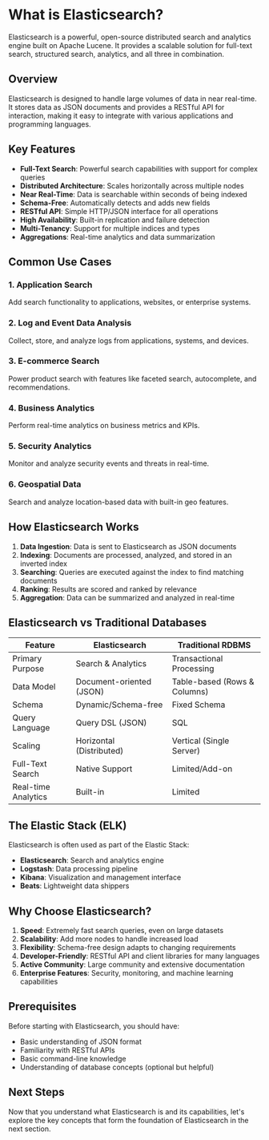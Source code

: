 # What is Elasticsearch?

Elasticsearch is a powerful, open-source distributed search and analytics engine built on Apache Lucene. It provides a scalable solution for full-text search, structured search, analytics, and all three in combination.

## Overview

Elasticsearch is designed to handle large volumes of data in near real-time. It stores data as JSON documents and provides a RESTful API for interaction, making it easy to integrate with various applications and programming languages.

## Key Features

- **Full-Text Search**: Powerful search capabilities with support for complex queries
- **Distributed Architecture**: Scales horizontally across multiple nodes
- **Near Real-Time**: Data is searchable within seconds of being indexed
- **Schema-Free**: Automatically detects and adds new fields
- **RESTful API**: Simple HTTP/JSON interface for all operations
- **High Availability**: Built-in replication and failure detection
- **Multi-Tenancy**: Support for multiple indices and types
- **Aggregations**: Real-time analytics and data summarization

## Common Use Cases

### 1. Application Search
Add search functionality to applications, websites, or enterprise systems.

### 2. Log and Event Data Analysis
Collect, store, and analyze logs from applications, systems, and devices.

### 3. E-commerce Search
Power product search with features like faceted search, autocomplete, and recommendations.

### 4. Business Analytics
Perform real-time analytics on business metrics and KPIs.

### 5. Security Analytics
Monitor and analyze security events and threats in real-time.

### 6. Geospatial Data
Search and analyze location-based data with built-in geo features.

## How Elasticsearch Works

1. **Data Ingestion**: Data is sent to Elasticsearch as JSON documents
2. **Indexing**: Documents are processed, analyzed, and stored in an inverted index
3. **Searching**: Queries are executed against the index to find matching documents
4. **Ranking**: Results are scored and ranked by relevance
5. **Aggregation**: Data can be summarized and analyzed in real-time

## Elasticsearch vs Traditional Databases

| Feature | Elasticsearch | Traditional RDBMS |
|---------|--------------|-------------------|
| Primary Purpose | Search & Analytics | Transactional Processing |
| Data Model | Document-oriented (JSON) | Table-based (Rows & Columns) |
| Schema | Dynamic/Schema-free | Fixed Schema |
| Query Language | Query DSL (JSON) | SQL |
| Scaling | Horizontal (Distributed) | Vertical (Single Server) |
| Full-Text Search | Native Support | Limited/Add-on |
| Real-time Analytics | Built-in | Limited |

## The Elastic Stack (ELK)

Elasticsearch is often used as part of the Elastic Stack:

- **Elasticsearch**: Search and analytics engine
- **Logstash**: Data processing pipeline
- **Kibana**: Visualization and management interface
- **Beats**: Lightweight data shippers

## Why Choose Elasticsearch?

1. **Speed**: Extremely fast search queries, even on large datasets
2. **Scalability**: Add more nodes to handle increased load
3. **Flexibility**: Schema-free design adapts to changing requirements
4. **Developer-Friendly**: RESTful API and client libraries for many languages
5. **Active Community**: Large community and extensive documentation
6. **Enterprise Features**: Security, monitoring, and machine learning capabilities

## Prerequisites

Before starting with Elasticsearch, you should have:
- Basic understanding of JSON format
- Familiarity with RESTful APIs
- Basic command-line knowledge
- Understanding of database concepts (optional but helpful)

## Next Steps

Now that you understand what Elasticsearch is and its capabilities, let's explore the key concepts that form the foundation of Elasticsearch in the next section.